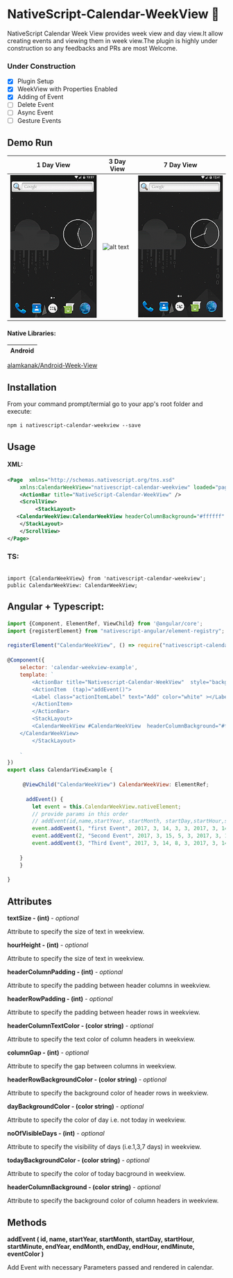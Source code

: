 
# NativeScript-Calendar-WeekView :calendar:
NativeScript Calendar Week View provides week view and day view.It allow creating events and viewing them in week view.The plugin is highly under construction so any feedbacks and PRs are most Welcome.

### Under Construction

- [x] Plugin Setup
- [x] WeekView with Properties Enabled
- [x] Adding of Event 
- [ ] Delete Event 
- [ ] Async Event
- [ ] Gesture Events

## Demo Run


1 Day View | 3 Day View | 7 Day View
---------- | ---------- | ----------
![alt text](screenshots/weekview1.gif) | ![alt text](screenshots/weekview.gif) |![alt text](screenshots/weekview2.gif)

#### Native Libraries: 
Android | 
---------- | 
[alamkanak/Android-Week-View](https://github.com/alamkanak/Android-Week-View) 

## Installation
From your command prompt/termial go to your app's root folder and execute:

`npm i nativescript-calendar-weekview --save`

## Usage
#### XML:
```XML
<Page  xmlns="http://schemas.nativescript.org/tns.xsd" 
    xmlns:CalendarWeekView="nativescript-calendar-weekview" loaded="pageLoaded" class="page">
    <ActionBar title="NativeScript-Calendar-WeekView" />
    <ScrollView>
         <StackLayout>
   <CalendarWeekView:CalendarWeekView headerColumnBackground="#ffffff" todayBackgroundColor="#1848adff" noOfVisibleDays="3"  dayBackgroundColor="#05000000" headerRowBackgroundColor="#ffefefef" columnGap="30" headerColumnTextColor="#8f000000" headerRowPadding="30" headerColumnPadding="30" hourHeight="120" textSize="30" />
    </StackLayout>
    </ScrollView>
</Page>
```

### TS:
```TS

import {CalendarWeekView} from 'nativescript-calendar-weekview';
public CalendarWeekView: CalendarWeekView;

```

## Angular + Typescript:
```javascript
import {Component, ElementRef, ViewChild} from '@angular/core';
import {registerElement} from "nativescript-angular/element-registry";

registerElement("CalendarWeekView", () => require("nativescript-calendar-weekview").CalendarWeekView);

@Component({
    selector: 'calendar-weekview-example',
    template: `
        <ActionBar title="Nativescript-Calendar-WeekView"  style="background-color:#ED2831; color:white">
        <ActionItem  (tap)="addEvent()">
        <Label class="actionItemLabel" text="Add" color="white" ></Label>
        </ActionItem>
        </ActionBar>
        <StackLayout>
        <CalendarWeekView #CalendarWeekView  headerColumnBackground="#ffffff" todayBackgroundColor="#1848adff" noOfVisibleDays="3"  dayBackgroundColor="#05000000" headerRowBackgroundColor="#ffefefef" columnGap="30" headerColumnTextColor="#8f000000" headerRowPadding="30" headerColumnPadding="30" hourHeight="120" textSize="30" >
    </CalendarWeekView>
        </StackLayout>
    
    `
})
export class CalendarViewExample {

     @ViewChild("CalendarWeekView") CalendarWeekView: ElementRef;

      addEvent() {
        let event = this.CalendarWeekView.nativeElement;
        // provide params in this order
        // addEvent(id,name,startYear, startMonth, startDay,startHour,startMinute,endYear,endMonth, endDay, endHour,endMinute,eventColor)
        event.addEvent(1, "first Event", 2017, 3, 14, 3, 3, 2017, 3, 14, 7, 5, "#87d288");
        event.addEvent(2, "Second Event", 2017, 3, 15, 5, 3, 2017, 3, 15, 7, 5, "#59DBE0");
        event.addEvent(3, "Third Event", 2017, 3, 14, 8, 3, 2017, 3, 14, 10, 5, "#F66C4E");

    }
    }

}
```


## Attributes
**textSize - (int)** - *optional*

Attribute to specify the size of text in weekview.

**hourHeight - (int)** - *optional*

Attribute to specify the size of text in weekview.

**headerColumnPadding - (int)** - *optional*

Attribute to specify the padding between header columns in weekview.

**headerRowPadding - (int)** - *optional*

Attribute to specify the padding between header rows in weekview.

**headerColumnTextColor - (color string)** - *optional*

Attribute to specify the text color of column headers in weekview.

**columnGap - (int)** - *optional*

Attribute to specify the gap between columns in weekview.

**headerRowBackgroundColor - (color string)** - *optional*

Attribute to specify the background color of header rows in weekview.

**dayBackgroundColor - (color string)** - *optional*

Attribute to specify the color of day i.e. not today in weekview.
 
**noOfVisibleDays - (int)** - *optional*

Attribute to specify the visibility of days (i.e.1,3,7 days) in weekview.

**todayBackgroundColor - (color string)** - *optional*

Attribute to specify the color of today bacground in weekview.

**headerColumnBackground - (color string)** - *optional*

Attribute to specify the background color of column headers in weekview.

## Methods

**addEvent ( id, name, startYear, startMonth, startDay, startHour, startMinute, endYear, endMonth, endDay, endHour, endMinute, eventColor )**

Add Event with necessary Parameters passed and rendered in calendar.

